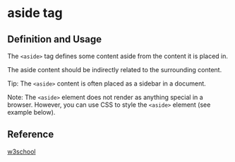 # aside tag

## Definition and Usage

The `<aside>` tag defines some content aside from the content it is placed in.

The aside content should be indirectly related to the surrounding content.

Tip: The `<aside>` content is often placed as a sidebar in a document.

Note: The `<aside>` element does not render as anything special in a browser. However, you can use CSS to style the `<aside>` element (see example below).

## Reference

[w3school](https://www.w3schools.com/tags/tag_aside.asp)
